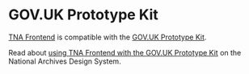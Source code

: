 # GOV.UK Prototype Kit

[TNA Frontend](tna-frontend.md) is compatible with the [GOV.UK Prototype Kit](https://prototype-kit.service.gov.uk/docs/).

Read about [using TNA Frontend with the GOV.UK Prototype Kit](https://nationalarchives.github.io/design-system/get-started/prototyping/) on the National Archives Design System.
